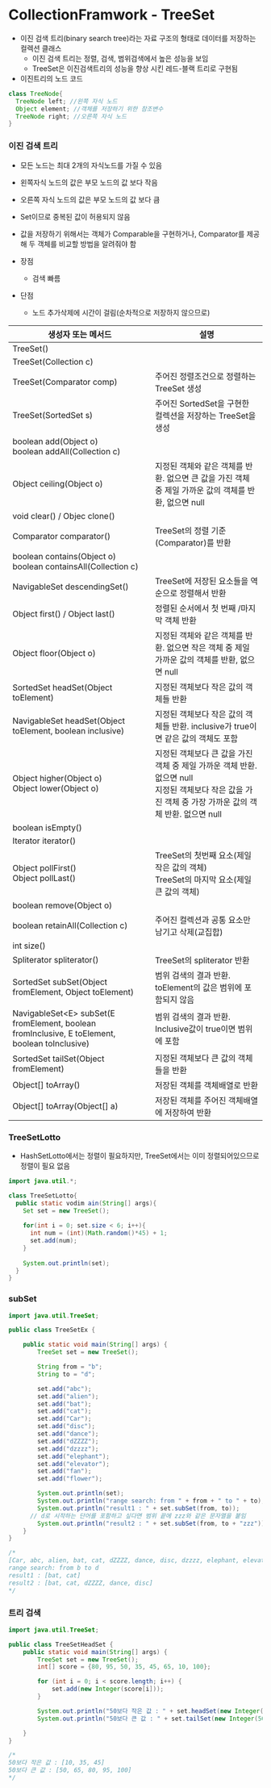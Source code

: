 # CollectionFramwork - TreeSet

- 이진 검색 트리(binary search tree)라는 자료 구조의 형태로 데이터를 저장하는 컬렉션 클래스
  - 이진 검색 트리는 정렬, 검색, 범위검색에서 높은 성능을 보임
  - TreeSet은 이진검색트리의 성능을 향상 시킨 레드-블랙 트리로 구현됨
- 이진트리의 노드 코드

```java
class TreeNode{
  TreeNode left; //왼쪽 자식 노드
  Object element; //객체를 저장하기 위한 참조변수
  TreeNode right; //오른쪽 자식 노드
}
```

### 이진 검색 트리

- 모든 노드는 최대 2개의 자식노드를 가질 수 있음

- 왼쪽자식 노드의 값은 부모 노드의 값 보다 작음
- 오른쪽 자식 노드의 값은 부모 노드의 값 보다 큼
- Set이므로 중복된 값이 허용되지 않음
- 값을 저장하기 위해서는 객체가 Comparable을 구현하거나, Comparator를 제공해 두 객체를 비교할 방법을 알려줘야 함
- 장점
  - 검색 빠름
- 단점
  - 노드 추가삭제에 시간이 걸림(순차적으로 저장하지 않으므로)

| 생성자 또는 메서드                                           | 설명                                                         |
| ------------------------------------------------------------ | ------------------------------------------------------------ |
| TreeSet()                                                    |                                                              |
| TreeSet(Collection c)                                        |                                                              |
| TreeSet(Comparator comp)                                     | 주어진 정렬조건으로 정렬하는 TreeSet 생성                    |
| TreeSet(SortedSet s)                                         | 주어진 SortedSet을 구현한 컬렉션을 저장하는 TreeSet을 생성   |
| boolean add(Object o)<br />boolean addAll(Collection c)      |                                                              |
| Object ceiling(Object o)                                     | 지정된 객체와 같은 객체를 반환. 없으면 큰 값을 가진 객체 중 제일 가까운 값의 객체를 반환, 없으면 null |
| void clear() / Objec clone()                                 |                                                              |
| Comparator comparator()                                      | TreeSet의 정렬 기준(Comparator)를 반환                       |
| boolean contains(Object o)<br />boolean containsAll(Collection c) |                                                              |
| NavigableSet descendingSet()                                 | TreeSet에 저장된 요소들을 역순으로 정렬해서 반환             |
| Object first() / Object last()                               | 정렬된 순서에서 첫 번째 /마지막 객체 반환                    |
| Object floor(Object o)                                       | 지정된 객체와 같은 객체를 반환. 없으면 작은 객체 중 제일 가까운 값의 객체를 반환, 없으면 null |
| SortedSet headSet(Object toElement)                          | 지정된 객체보다 작은 값의 객체들 반환                        |
| NavigableSet headSet(Object toElement, boolean inclusive)    | 지정된 객체보다 작은 값의 객체들 반환. inclusive가 true이면 같은 값의 객체도 포함 |
| Object higher(Object o)<br />Object lower(Object o)          | 지정된 객체보다 큰 값을 가진 객체 중 제일 가까운 객체 반환. 없으면 null<br />지정된 객체보다 작은 값을 가진 객체 중 가장 가까운 값의 객체 반환. 없으면 null |
| boolean isEmpty()                                            |                                                              |
| Iterator iterator()                                          |                                                              |
| Object pollFirst()<br />Object pollLast()                    | TreeSet의 첫번째 요소(제일 작은 값의 객체)<br />TreeSet의 마지막 요소(제일 큰 값의 객체) |
| boolean remove(Object o)                                     |                                                              |
| boolean retainAll(Collection c)                              | 주어진 컬렉션과 공통 요소만 남기고 삭제(교집합)              |
| int size()                                                   |                                                              |
| Spliterator spliterator()                                    | TreeSet의 spliterator 반환                                   |
| SortedSet subSet(Object fromElement, Object toElement)       | 범위 검색의 결과 반환. toElement의 값은 범위에 포함되지 않음 |
| NavigableSet\<E> subSet(E fromElement, boolean fromInclusive, E toElement, boolean toInclusive) | 범위 검색의 결과 반환. Inclusive값이 true이면 범위에 포함    |
| SortedSet tailSet(Object fromElement)                        | 지정된 객체보다 큰 값의 객체들을 반환                        |
| Object[] toArray()                                           | 저장된 객체를 객체배열로 반환                                |
| Object[] toArray(Object[] a)                                 | 저장된 객체를 주어진 객체배열에 저장하여 반환                |

### TreeSetLotto

- HashSetLotto에서는 정렬이 필요하지만, TreeSet에서는 이미 정렬되어있으므로 정렬이 필요 없음

```java
import java.util.*;

class TreeSetLotto{
  public static vodim ain(String[] args){
    Set set = new TreeSet();
    
    for(int i = 0; set.size < 6; i++){
      int num = (int)(Math.random()*45) + 1;
      set.add(num);
    }
    
    System.out.println(set);
  }
}
```

### subSet

```java
import java.util.TreeSet;

public class TreeSetEx {

    public static void main(String[] args) {
        TreeSet set = new TreeSet();

        String from = "b";
        String to = "d";

        set.add("abc");
        set.add("alien");
        set.add("bat");
        set.add("cat");
        set.add("Car");
        set.add("disc");
        set.add("dance");
        set.add("dZZZZ");
        set.add("dzzzz");
        set.add("elephant");
        set.add("elevator");
        set.add("fan");
        set.add("flower");

        System.out.println(set);
        System.out.println("range search: from " + from + " to " + to);
        System.out.println("result1 : " + set.subSet(from, to));
      // d로 시작하는 단어를 포함하고 싶다면 범위 끝에 zzz와 같은 문자열을 붙임
        System.out.println("result2 : " + set.subSet(from, to + "zzz"));
    }
}

/*
[Car, abc, alien, bat, cat, dZZZZ, dance, disc, dzzzz, elephant, elevator, fan, flower]
range search: from b to d
result1 : [bat, cat]
result2 : [bat, cat, dZZZZ, dance, disc]
*/
```

### 트리 검색

```java
import java.util.TreeSet;

public class TreeSetHeadSet {
    public static void main(String[] args) {
        TreeSet set = new TreeSet();
        int[] score = {80, 95, 50, 35, 45, 65, 10, 100};

        for (int i = 0; i < score.length; i++) {
            set.add(new Integer(score[i]));
        }

        System.out.println("50보다 작은 값 : " + set.headSet(new Integer(50)));
        System.out.println("50보다 큰 값 : " + set.tailSet(new Integer(50)));

    }
}

/*
50보다 작은 값 : [10, 35, 45]
50보다 큰 값 : [50, 65, 80, 95, 100]
*/
```

